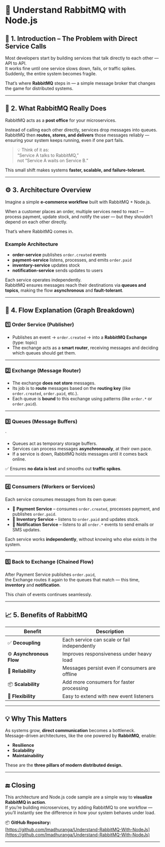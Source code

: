 # 🐇 Understand RabbitMQ with Node.js

## 🧱 1. Introduction – The Problem with Direct Service Calls

Most developers start by building services that talk directly to each other — API to API.  
It works fine until one service slows down, fails, or traffic spikes.  
Suddenly, the entire system becomes fragile.

That’s where **RabbitMQ** steps in — a simple message broker that changes the game for distributed systems.

---

## 🔁 2. What RabbitMQ Really Does

RabbitMQ acts as a **post office** for your microservices.

Instead of calling each other directly, services drop messages into queues.  
RabbitMQ then **routes, stores, and delivers** those messages reliably — ensuring your system keeps running, even if one part fails.

> 💡 Think of it as:  
> “Service A talks to RabbitMQ,”  
> not “Service A waits on Service B.”

This small shift makes systems **faster, scalable, and failure-tolerant.**

---

## ⚙️ 3. Architecture Overview

Imagine a simple **e-commerce workflow** built with RabbitMQ + Node.js.

When a customer places an order, multiple services need to react — process payment, update stock, and notify the user — but they shouldn’t depend on each other directly.

That’s where RabbitMQ comes in.

### Example Architecture

- **order-service** publishes `order.created` events  
- **payment-service** listens, processes, and emits `order.paid`  
- **inventory-service** updates stock  
- **notification-service** sends updates to users  

Each service operates independently.  
RabbitMQ ensures messages reach their destinations via **queues and topics**, making the flow **asynchronous** and **fault-tolerant**.

---

## 🔄 4. Flow Explanation (Graph Breakdown)

### 1️⃣ Order Service (Publisher)

- Publishes an event → `order.created` → into a **RabbitMQ Exchange** (type: topic)
- The exchange acts as a **smart router**, receiving messages and deciding which queues should get them.

---

### 2️⃣ Exchange (Message Router)

- The exchange **does not store** messages.
- Its job is to **route** messages based on the **routing key** (like `order.created`, `order.paid`, etc.).
- Each queue is **bound** to this exchange using patterns (like `order.*` or `order.paid`).

---

### 3️⃣ Queues (Message Buffers)
`
- Queues act as temporary storage buffers.
- Services can process messages **asynchronously**, at their own pace.
- If a service is down, RabbitMQ holds messages until it comes back online.

✅ Ensures **no data is lost** and smooths out **traffic spikes**.

---

### 4️⃣ Consumers (Workers or Services)

Each service consumes messages from its own queue:

- 🏦 **Payment Service** – consumes `order.created`, processes payment, and publishes `order.paid`.
- 🏬 **Inventory Service** – listens to `order.paid` and updates stock.
- 📩 **Notification Service** – listens to all `order.*` events to send emails or SMS updates.

Each service works **independently**, without knowing who else exists in the system.

---

### 5️⃣ Back to Exchange (Chained Flow)

After Payment Service publishes `order.paid`,  
the Exchange routes it again to the queues that match — this time, **inventory** and **notification**.

This chain of events continues seamlessly.

---

## 📈 5. Benefits of RabbitMQ

| Benefit | Description |
|----------|--------------|
| ✅ **Decoupling** | Each service can scale or fail independently |
| ⚙️ **Asynchronous Flow** | Improves responsiveness under heavy load |
| 💾 **Reliability** | Messages persist even if consumers are offline |
| 📦 **Scalability** | Add more consumers for faster processing |
| 🧠 **Flexibility** | Easy to extend with new event listeners |

---

## 💡 Why This Matters

As systems grow, **direct communication** becomes a bottleneck.  
Message-driven architectures, like the one powered by **RabbitMQ**, enable:

- **Resilience**
- **Scalability**
- **Maintainability**

These are the **three pillars of modern distributed design.**

---

## 🔚 Closing

This architecture and Node.js code sample are a simple way to **visualize RabbitMQ in action**.  
If you’re building microservices, try adding RabbitMQ to one workflow —  
you’ll instantly see the difference in how your system behaves under load.

📦 **GitHub Repository:**  
[https://github.com/lmadhuranga/Understand-RabbitMQ-With-NodeJs](https://github.com/lmadhuranga/Understand-RabbitMQ-With-NodeJs)

---
